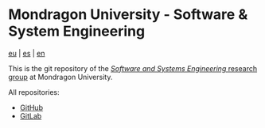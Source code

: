 # Mondragon University - Software & System Engineering

[eu](https://github.com/mu-sse/.github/blob/main/profile/README.md) | [es](https://github.com/mu-sse/.github/blob/main/profile/README.es.md) | [en](https://github.com/mu-sse/.github/blob/main/profile/README.en.md)

This is the git repository of the [*Software and Systems Engineering* research group](https://www.mondragon.edu/en/research-transfer/engineering-technology/research-and-transfer-groups/-/mu-inv-mapping/grupo/ingenieria-del-sw-y-sistemas) at Mondragon University.

All repositories:

- [GitHub](https://github.com/mu-sse)
- [GitLab](https://gitlab.com/mu-sse)